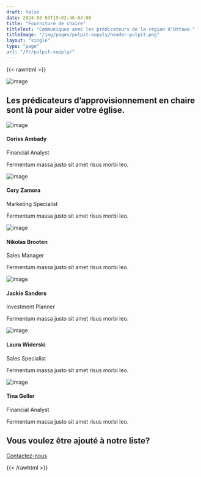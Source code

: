 ```yaml
---
draft: false
date: 2024-08-03T19:02:46-04:00
title: "Fourniture de chaire"
titleText: "Communiquez avec les prédicateurs de la région d’Ottawa."
titleImage: "/img/pages/pulpit-supply/header-pulpit.png"
layout: "single"
type: "page"
url: "/fr/pulpit-supply/"
---
```


{{< rawhtml >}}

<div class="container pt-20 xl:pt-28 lg:pt-28 md:pt-28 pb-16 xl:pb-20 lg:pb-20 md:pb-20">
  <div class="flex flex-wrap mx-[-15px] !mb-3">
    <div class="md:w-10/12 lg:w-10/12 xl:w-9/12 xxl:w-7/12 w-full flex-[0_0_auto] px-[15px] max-w-full !mx-auto !text-center">
      <img src="/img/icons/lineal/team.svg" class="svg-inject icon-svg icon-svg-md !w-[2.6rem] !h-[2.6rem] mb-4 m-[0_auto]" alt="image">
      <h2 class="text-[calc(1.305rem_+_0.66vw)] font-bold xl:text-[1.8rem] leading-[1.3] mb-3 xl:!px-[4.5rem] lg:!px-[4.5rem]">Les prédicateurs d’approvisionnement en chaire sont là pour aider votre église.</h2>
    </div>
    <!--/column -->
  </div>
  <!--/.row -->
  <div class="!relative">
    <div class="shape !rounded-[50%] !bg-[#fff8ee] rellax !w-[6rem] !h-[6rem] absolute z-[1]" data-rellax-speed="1" style="bottom: 0.5rem; right: -1.7rem;"></div>
    <div class="shape !rounded-[50%] bg-line red rellax !w-[6rem] !h-[6rem] absolute z-[1] opacity-50" data-rellax-speed="1" style="top: 0.5rem; left: -1.7rem;"></div>
    <div class="swiper-container dots-closer !mb-6" data-margin="0" data-dots="true" data-items-xxl="4" data-items-xl="3" data-items-lg="3" data-items-md="2" data-items-xs="1">
      <div class="swiper">
        <div class="swiper-wrapper">
          <div class="swiper-slide">
            <div class="item-inner">
              <div class="card">
                <div class="card-body p-[40px]">
                  <img class="rounded-[50%] !w-[5rem] mb-4" src="/img/avatars/te1.jpg" srcset="/img/avatars/te1@2x.jpg 2x" alt="image">
                  <h4 class="mb-1">Coriss Ambady</h4>
                  <div class="text-[0.65rem] mb-2 uppercase tracking-[0.02rem] font-bold text-[#aab0bc]">Financial Analyst</div>
                  <p class="!mb-2">Fermentum massa justo sit amet risus morbi leo.</p>
                  <nav class="nav social !mb-0">
                    <a class="m-[0_.7rem_0_0] text-[1rem] transition-all duration-[0.2s] ease-in-out translate-y-0 hover:translate-y-[-0.15rem]" href="#"><i class="uil uil-twitter before:content-['\ed59'] text-[1rem] text-[#5daed5]"></i></a>
                    <a class="m-[0_.7rem_0_0] text-[1rem] transition-all duration-[0.2s] ease-in-out translate-y-0 hover:translate-y-[-0.15rem]" href="#"><i class="uil uil-facebook-f before:content-['\eae2'] text-[1rem] text-[#4470cf]"></i></a>
                    <a class="m-[0_.7rem_0_0] text-[1rem] transition-all duration-[0.2s] ease-in-out translate-y-0 hover:translate-y-[-0.15rem]" href="#"><i class="uil uil-dribbble before:content-['\eaa2'] text-[1rem] text-[#e94d88]"></i></a>
                  </nav>
                  <!-- /.social -->
                </div>
                <!--/.card-body -->
              </div>
              <!-- /.card -->
            </div>
            <!-- /.item-inner -->
          </div>
          <!--/.swiper-slide -->
          <div class="swiper-slide">
            <div class="item-inner">
              <div class="card">
                <div class="card-body p-[40px]">
                  <img class="rounded-[50%] !w-[5rem] mb-4" src="/img/avatars/te2.jpg" srcset="/img/avatars/te2@2x.jpg 2x" alt="image">
                  <h4 class="mb-1">Cory Zamora</h4>
                  <div class="text-[0.65rem] mb-2 uppercase tracking-[0.02rem] font-bold text-[#aab0bc]">Marketing Specialist</div>
                  <p class="!mb-2">Fermentum massa justo sit amet risus morbi leo.</p>
                  <nav class="nav social !mb-0">
                    <a class="m-[0_.7rem_0_0] text-[1rem] transition-all duration-[0.2s] ease-in-out translate-y-0 hover:translate-y-[-0.15rem]" href="#"><i class="uil uil-twitter before:content-['\ed59'] text-[1rem] text-[#5daed5]"></i></a>
                    <a class="m-[0_.7rem_0_0] text-[1rem] transition-all duration-[0.2s] ease-in-out translate-y-0 hover:translate-y-[-0.15rem]" href="#"><i class="uil uil-facebook-f before:content-['\eae2'] text-[1rem] text-[#4470cf]"></i></a>
                    <a class="m-[0_.7rem_0_0] text-[1rem] transition-all duration-[0.2s] ease-in-out translate-y-0 hover:translate-y-[-0.15rem]" href="#"><i class="uil uil-dribbble before:content-['\eaa2'] text-[1rem] text-[#e94d88]"></i></a>
                  </nav>
                  <!-- /.social -->
                </div>
                <!--/.card-body -->
              </div>
              <!-- /.card -->
            </div>
            <!-- /.item-inner -->
          </div>
          <!--/.swiper-slide -->
          <div class="swiper-slide">
            <div class="item-inner">
              <div class="card">
                <div class="card-body p-[40px]">
                  <img class="rounded-[50%] !w-[5rem] mb-4" src="/img/avatars/te3.jpg" srcset="/img/avatars/te3@2x.jpg 2x" alt="image">
                  <h4 class="mb-1">Nikolas Brooten</h4>
                  <div class="text-[0.65rem] mb-2 uppercase tracking-[0.02rem] font-bold text-[#aab0bc]">Sales Manager</div>
                  <p class="!mb-2">Fermentum massa justo sit amet risus morbi leo.</p>
                  <nav class="nav social !mb-0">
                    <a class="m-[0_.7rem_0_0] text-[1rem] transition-all duration-[0.2s] ease-in-out translate-y-0 hover:translate-y-[-0.15rem]" href="#"><i class="uil uil-twitter before:content-['\ed59'] text-[1rem] text-[#5daed5]"></i></a>
                    <a class="m-[0_.7rem_0_0] text-[1rem] transition-all duration-[0.2s] ease-in-out translate-y-0 hover:translate-y-[-0.15rem]" href="#"><i class="uil uil-facebook-f before:content-['\eae2'] text-[1rem] text-[#4470cf]"></i></a>
                    <a class="m-[0_.7rem_0_0] text-[1rem] transition-all duration-[0.2s] ease-in-out translate-y-0 hover:translate-y-[-0.15rem]" href="#"><i class="uil uil-dribbble before:content-['\eaa2'] text-[1rem] text-[#e94d88]"></i></a>
                  </nav>
                  <!-- /.social -->
                </div>
                <!--/.card-body -->
              </div>
              <!-- /.card -->
            </div>
            <!-- /.item-inner -->
          </div>
          <!--/.swiper-slide -->
          <div class="swiper-slide">
            <div class="item-inner">
              <div class="card">
                <div class="card-body p-[40px]">
                  <img class="rounded-[50%] !w-[5rem] mb-4" src="/img/avatars/te4.jpg" srcset="/img/avatars/te4@2x.jpg 2x" alt="image">
                  <h4 class="mb-1">Jackie Sanders</h4>
                  <div class="text-[0.65rem] mb-2 uppercase tracking-[0.02rem] font-bold text-[#aab0bc]">Investment Planner</div>
                  <p class="!mb-2">Fermentum massa justo sit amet risus morbi leo.</p>
                  <nav class="nav social !mb-0">
                    <a class="m-[0_.7rem_0_0] text-[1rem] transition-all duration-[0.2s] ease-in-out translate-y-0 hover:translate-y-[-0.15rem]" href="#"><i class="uil uil-twitter before:content-['\ed59'] text-[1rem] text-[#5daed5]"></i></a>
                    <a class="m-[0_.7rem_0_0] text-[1rem] transition-all duration-[0.2s] ease-in-out translate-y-0 hover:translate-y-[-0.15rem]" href="#"><i class="uil uil-facebook-f before:content-['\eae2'] text-[1rem] text-[#4470cf]"></i></a>
                    <a class="m-[0_.7rem_0_0] text-[1rem] transition-all duration-[0.2s] ease-in-out translate-y-0 hover:translate-y-[-0.15rem]" href="#"><i class="uil uil-dribbble before:content-['\eaa2'] text-[1rem] text-[#e94d88]"></i></a>
                  </nav>
                  <!-- /.social -->
                </div>
                <!--/.card-body -->
              </div>
              <!-- /.card -->
            </div>
            <!-- /.item-inner -->
          </div>
          <!--/.swiper-slide -->
          <div class="swiper-slide">
            <div class="item-inner">
              <div class="card">
                <div class="card-body p-[40px]">
                  <img class="rounded-[50%] !w-[5rem] mb-4" src="/img/avatars/te5.jpg" srcset="/img/avatars/te5@2x.jpg 2x" alt="image">
                  <h4 class="mb-1">Laura Widerski</h4>
                  <div class="text-[0.65rem] mb-2 uppercase tracking-[0.02rem] font-bold text-[#aab0bc]">Sales Specialist</div>
                  <p class="!mb-2">Fermentum massa justo sit amet risus morbi leo.</p>
                  <nav class="nav social !mb-0">
                    <a class="m-[0_.7rem_0_0] text-[1rem] transition-all duration-[0.2s] ease-in-out translate-y-0 hover:translate-y-[-0.15rem]" href="#"><i class="uil uil-twitter before:content-['\ed59'] text-[1rem] text-[#5daed5]"></i></a>
                    <a class="m-[0_.7rem_0_0] text-[1rem] transition-all duration-[0.2s] ease-in-out translate-y-0 hover:translate-y-[-0.15rem]" href="#"><i class="uil uil-facebook-f before:content-['\eae2'] text-[1rem] text-[#4470cf]"></i></a>
                    <a class="m-[0_.7rem_0_0] text-[1rem] transition-all duration-[0.2s] ease-in-out translate-y-0 hover:translate-y-[-0.15rem]" href="#"><i class="uil uil-dribbble before:content-['\eaa2'] text-[1rem] text-[#e94d88]"></i></a>
                  </nav>
                  <!-- /.social -->
                </div>
                <!--/.card-body -->
              </div>
              <!-- /.card -->
            </div>
            <!-- /.item-inner -->
          </div>
          <!--/.swiper-slide -->
          <div class="swiper-slide">
            <div class="item-inner">
              <div class="card">
                <div class="card-body p-[40px]">
                  <img class="rounded-[50%] !w-[5rem] mb-4" src="/img/avatars/te6.jpg" srcset="/img/avatars/te6@2x.jpg 2x" alt="image">
                  <h4 class="mb-1">Tina Geller</h4>
                  <div class="text-[0.65rem] mb-2 uppercase tracking-[0.02rem] font-bold text-[#aab0bc]">Financial Analyst</div>
                  <p class="!mb-2">Fermentum massa justo sit amet risus morbi leo.</p>
                  <nav class="nav social !mb-0">
                    <a class="m-[0_.7rem_0_0] text-[1rem] transition-all duration-[0.2s] ease-in-out translate-y-0 hover:translate-y-[-0.15rem]" href="#"><i class="uil uil-twitter before:content-['\ed59'] text-[1rem] text-[#5daed5]"></i></a>
                    <a class="m-[0_.7rem_0_0] text-[1rem] transition-all duration-[0.2s] ease-in-out translate-y-0 hover:translate-y-[-0.15rem]" href="#"><i class="uil uil-facebook-f before:content-['\eae2'] text-[1rem] text-[#4470cf]"></i></a>
                    <a class="m-[0_.7rem_0_0] text-[1rem] transition-all duration-[0.2s] ease-in-out translate-y-0 hover:translate-y-[-0.15rem]" href="#"><i class="uil uil-dribbble before:content-['\eaa2'] text-[1rem] text-[#e94d88]"></i></a>
                  </nav>
                  <!-- /.social -->
                </div>
                <!--/.card-body -->
              </div>
              <!-- /.card -->
            </div>
            <!-- /.item-inner -->
          </div>
          <!--/.swiper-slide -->
        </div>
        <!--/.swiper-wrapper -->
      </div>
      <!-- /.swiper -->
    </div>
    <!-- /.swiper-container -->
  </div>
  <!-- /.relative -->
      <div class="flex flex-wrap mx-[-15px] !mt-[3rem]">
      <div class="lg:w-6/12 xl:w-5/12 w-full flex-[0_0_auto] px-[15px] max-w-full !mx-auto !text-center">
        <h2 class="text-[calc(1.265rem_+_0.18vw)] font-bold xl:text-[1.4rem] leading-[1.35] !mb-3">Vous voulez être ajouté à notre liste?</h2>
        <a href="info@ottawabaptist.ca" class="btn btn-primary text-white !bg-[#3f78e0] border-[#3f78e0] hover:text-white hover:bg-[#3f78e0] hover:border-[#3f78e0] focus:shadow-[rgba(92,140,229,1)] active:text-white active:bg-[#3f78e0] active:border-[#3f78e0] disabled:text-white disabled:bg-[#3f78e0] disabled:border-[#3f78e0] !rounded-[50rem] hover:translate-y-[-0.15rem] hover:shadow-[0_0.25rem_0.75rem_rgba(30,34,40,0.15)]">Contactez-nous</a>
      </div>
      <!-- /column -->
    </div>

</div>


{{< /rawhtml >}}